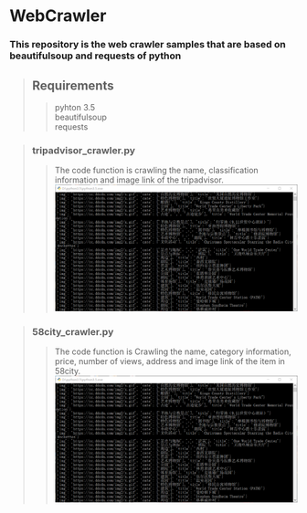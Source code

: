 # WebCrawler
### This repository is the web crawler samples that are based on beautifulsoup and requests of python

>## **Requirements**
>>  pyhton 3.5 <br>
>>  beautifulsoup <br>
>>  requests <br>

>###  tripadvisor_crawler.py
>> The code function is crawling the name, classification information and image link of the tripadvisor. <br>
>> ![结果图](https://github.com/Fanpanda/WebCrawler/blob/master/results/project_1.1.png) <br>

>###  58city_crawler.py
>> The code function is Crawling the name, category information, price, number of views, address and image link of the item in 58city. <br>
>> ![结果图](https://github.com/Fanpanda/WebCrawler/blob/master/results/project_1.1.png)




